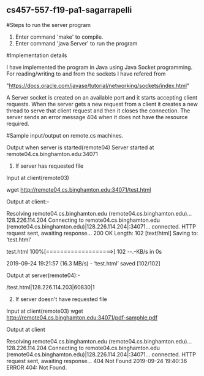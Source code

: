 ## cs457-557-f19-pa1-sagarrapelli

#Steps to run the server program
1. Enter command 'make' to compile.
2. Enter command 'java Server' to run the program


#Implementation details

I have implemented the program in Java using Java Socket programming. 
For reading/writing to and from the sockets I have refered from

"https://docs.oracle.com/javase/tutorial/networking/sockets/index.html"

A Server socket is created on an available port and it starts accepting client requests. When the server gets a new request from a client it creates a new thread to serve that client request and then it closes the connection. The server sends an error message 404 when it does not have the resource required.



#Sample input/output on remote.cs machines.

Output when server is started(remote04)
Server started at remote04.cs.binghamton.edu:34071

1. If server has requested file

Input at client(remote03)

wget http://remote04.cs.binghamton.edu:34071/test.html

Output at client:-

Resolving remote04.cs.binghamton.edu (remote04.cs.binghamton.edu)... 128.226.114.204
Connecting to remote04.cs.binghamton.edu (remote04.cs.binghamton.edu)|128.226.114.204|:34071... connected.
HTTP request sent, awaiting response... 200 OK
Length: 102 [text/html]
Saving to: ‘test.html’

test.html           100%[===================>]     102  --.-KB/s    in 0s

2019-09-24 19:21:57 (16.3 MB/s) - ‘test.html’ saved [102/102]

Output at server(remote04):-

/test.html|128.226.114.203|60830|1


2. If server doesn't have requested file

Input at client(remote03)
wget http://remote04.cs.binghamton.edu:34071/pdf-samphle.pdf

Output at client

Resolving remote04.cs.binghamton.edu (remote04.cs.binghamton.edu)... 128.226.114.204
Connecting to remote04.cs.binghamton.edu (remote04.cs.binghamton.edu)|128.226.114.204|:34071... connected.
HTTP request sent, awaiting response... 404 Not Found
2019-09-24 19:40:36 ERROR 404: Not Found.
